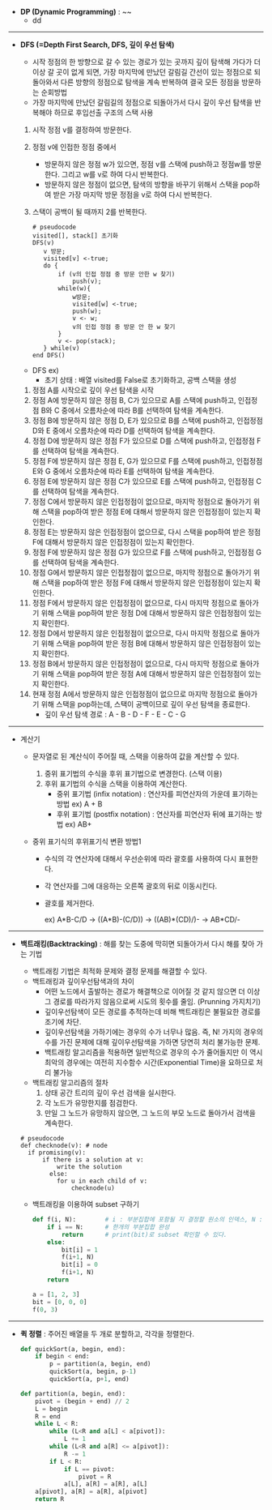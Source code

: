 - **DP (Dynamic Programming)** : ~~
  - dd



---

- **DFS (=Depth First Search, DFS, 깊이 우선 탐색)**

  - 시작 정점의 한 방향으로 갈 수 있는 경로가 있는 곳까지 깊이 탐색해 가다가 더 이상 갈 곳이 없게 되면, 가장 마지막에 만났던 갈림길 간선이 있는 정점으로 되돌아와서 다른 방향의 정점으로 탐색을 계속 반복하여 결국 모든 정점을 방문하는 순회방법
  - 가장 마지막에 만났던 갈림길의 정점으로 되돌아가서 다시 깊이 우선 탐색을 반복해야 하므로 후입선출 구조의 스택 사용

  1) 시작 정점 v를 결정하여 방문한다.

  2) 정점 v에 인접한 정점 중에서

     - 방문하지 않은 정점 w가 있으면, 정점 v를 스택에 push하고 정점w를 방문한다. 그리고 w를 v로 하여 다시 반복한다.
     - 방문하지 않은 정점이 없으면, 탐색의 방향을 바꾸기 위해서 스택을 pop하여 받은 가장 마지막 방문 정점을 v로 하여 다시 반복한다.

  3) 스택이 공백이 될 때까지 2를 반복한다.

     ```pseudocode
     # pseudocode
     visited[], stack[] 초기화
     DFS(v)
     	v 방문;
     	visited[v] <-true;
     	do {
     		if (v의 인접 정점 중 방문 안한 w 찾기)
     			push(v);
     		while(w){
     			w방문;
     			visited[w] <-true;
     			push(w);
     			v <- w;
     			v의 인접 정점 중 방문 안 한 w 찾기
     		}
     		v <- pop(stack);
     	} while(v)
     end DFS()
     ```

  - DFS ex)
    - 초기 상태 : 배열 visited를 False로 초기화하고, 공백 스택을 생성

  1) 정점 A를 시작으로 깊이 우선 탐색을 시작
  2) 정점 A에 방문하지 않은 정점 B, C가 있으므로 A를 스택에 push하고, 인접정점 B와 C 중에서 오름차순에 따라 B를 선택하여 탐색을 계속한다.
  3) 정점 B에 방문하지 않은 정점 D, E가 있으므로 B를 스택에 push하고, 인접정점 D와 E 중에서 오름차순에 따라 D를 선택하여 탐색을 계속한다.
  4) 정점 D에 방문하지 않은 정점 F가 있으므로 D를 스택에 push하고, 인접정점 F를 선택하여 탐색을 계속한다.
  5) 정점 F에 방문하지 않은 정점 E, G가 있으므로  F를 스택에 push하고, 인접정점 E와 G 중에서 오름차순에 따라 E를 선택하여 탐색을 계속한다.
  6) 정점 E에 방문하지 않은 정점 C가 있으므로 E를 스택에 push하고, 인접정점 C를 선택하여 탐색을 계속한다.
  7) 정점 C에서 방문하지 않은 인접정점이 없으므로, 마지막 정점으로 돌아가기 위해 스택을 pop하여 받은 정점 E에 대해서 방문하지 않은 인접정점이 있는지 확인한다.
  8) 정점 E는 방문하지 않은 인접정점이 없으므로, 다시 스택을 pop하여 받은 정점 F에 대해서 방문하지 않은 인접정점이 있는지 확인한다.
  9) 정점 F에 방문하지 않은 정점 G가 있으므로 F를 스택에 push하고, 인접정점 G를 선택하여 탐색을 계속한다.
  10) 정점 G에서 방문하지 않은 인접정점이 없으므로, 마지막 정점으로 돌아가기 위해 스택을 pop하여 받은 정점 F에 대해서 방문하지 않은 인접정점이 있는지 확인한다.
  11) 정점 F에서 방문하지 않은 인접정점이 없으므로, 다시 마지막 정점으로 돌아가기 위해 스택을 pop하여 받은 정점 D에 대해서 방문하지 않은 인접정점이 있는지 확인한다.
  12) 정점 D에서 방문하지 않은 인접정점이 없으므로, 다시 마지막 정점으로 돌아가기 위해 스택을 pop하여 받은 정점 B에 대해서 방문하지 않은 인접정점이 있는지 확인한다.
  13) 정점 B에서 방문하지 않은 인접정점이 없으므로, 다시 마지막 정점으로 돌아가기 위해 스택을 pop하여 받은 정점 A에 대해서 방문하지 않은 인접정점이 있는지 확인한다.
  14) 현재 정점 A에서 방문하지 않은 인접정점이 없으므로 마지막 정점으로 돌아가기 위해 스택을 pop하는데, 스택이 공백이므로 깊이 우선 탐색을 종료한다.
      - 깊이 우선 탐색 경로 : A - B - D - F - E - C - G

---

- 계산기

  - 문자열로 된 계산식이 주어질 때, 스택을 이용하여 값을 계산할 수 있다.
    1. 중위 표기법의 수식을 후위 표기법으로 변경한다. (스택 이용)
    2. 후위 표기법의 수식을 스택을 이용하여 계산한다.
       - 중위 표기법 (infix notation) : 연산자를 피연산자의 가운데 표기하는 방법 ex) A + B
       - 후위 표기법 (postfix notation) : 연산자를 피연산자 뒤에 표기하는 방법 ex) AB+

  - 중위 표기식의 후위표기식 변환 방법1

    - 수식의 각 연산자에 대해서 우선순위에 따라 괄호를 사용하여 다시 표현한다.

    - 각 연산자를 그에 대응하는 오른쪽 괄호의 뒤로 이동시킨다.

    - 괄호를 제거한다.

      ex) A\*B-C/D	->	((A\*B)-(C/D))	->	((AB)\*(CD)/)-	->	AB\*CD/-

---

- **백트래킹(Backtracking)** : 해를 찾는 도중에 막히면 되돌아가서 다시 해를 찾아 가는 기법

  - 백트래킹 기법은 최적화 문제와 결정 문제를 해결할 수 있다.
  - 백트래킹과 깊이우선탐색과의 차이
    - 어떤 노드에서 출발하는 경로가 해결책으로 이어질 것 같지 않으면 더 이상 그 경로를 따라가지 않음으로써 시도의 횟수를 줄임. (Prunning 가지치기)
    - 깊이우선탐색이 모든 경로를 추적하는데 비해 백트래킹은 불필요한 경로를 조기에 차단.
    - 깊이우선탐색을 가하기에는 경우의 수가 너무나 많음. 즉, N! 가지의 경우의 수를 가진 문제에 대해 깊이우선탐색을 가하면 당연히 처리 불가능한 문제.
    - 백트래킹 알고리즘을 적용하면 일반적으로 경우의 수가 줄어들지만 이 역시 최악의 경우에는 여전히 지수함수 시간(Exponential Time)을 요하므로 처리 불가능
  - 백트래킹 알고리즘의 절차
    1. 상태 공간 트리의 깊이 우선 검색을 실시한다.
    2. 각 노드가 유망한지를 점검한다.
    3. 만일 그 노드가 유망하지 않으면, 그 노드의 부모 노드로 돌아가서 검색을 계속한다.

  ```pseudocode
  # pseudocode
  def checknode(v): # node
  	if promising(v):
  		if there is a solution at v:
  			write the solution
          else:
          	for u in each child of v:
          		checknode(u)
  ```

  - 백트래킹을 이용하여 subset 구하기

    ```python
    def f(i, N):		# i : 부분집합에 포함될 지 결정할 원소의 인덱스, N : 전체 원소개수
        if i == N:		# 한개의 부분집합 완성
            return		# print(bit)로 subset 확인할 수 있다.
        else:
            bit[i] = 1
            f(i+1, N)
            bit[i] = 0
            f(i+1, N)
        return
    
    a = [1, 2, 3]
    bit = [0, 0, 0]
    f(0, 3)
    ```


---

- **퀵 정렬** : 주어진 배열을 두 개로 분할하고, 각각을 정렬한다.

  ```python
  def quickSort(a, begin, end):
      if begin < end:
          p = partition(a, begin, end)
          quickSort(a, begin, p-1)
          quickSort(a, p+1, end)
  ```

  ```python
  def partition(a, begin, end):
      pivot = (begin + end) // 2
      L = begin
      R = end
      while L < R:
          while (L<R and a[L] < a[pivot]):
              L += 1
          while (L<R and a[R] <= a[pivot]):
              R -= 1
          if L < R:
              if L == pivot:
                  pivot = R
              a[L], a[R] = a[R], a[L]
      a[pivot], a[R] = a[R], a[pivot]
      return R
  ```

  



